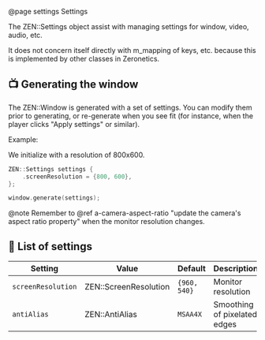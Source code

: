@page settings Settings

The ZEN::Settings object assist with managing settings for 
window, video, audio, etc.

It does not concern itself directly with m_mapping of keys, etc.
because this is implemented by other classes in Zeronetics.

## 📺 Generating the window

The ZEN::Window is generated with a set of settings. You
can modify them prior to generating, or re-generate when you see
fit (for instance, when the player clicks "Apply settings" or 
similar).

Example:

We initialize with a resolution of 800x600.

````cpp
ZEN::Settings settings {
    .screenResolution = {800, 600},
};

window.generate(settings);
````

@note Remember to 
@ref a-camera-aspect-ratio "update the camera's aspect ratio property"
when the monitor resolution changes.

## 🔧 List of settings

| Setting              | Value                 | Default        | Description                  |
|----------------------|-----------------------|----------------|------------------------------|
| ``screenResolution`` | ZEN::ScreenResolution | ``{960, 540}`` | Monitor resolution           |
| ``antiAlias``        | ZEN::AntiAlias        | ``MSAA4X``     | Smoothing of pixelated edges |
